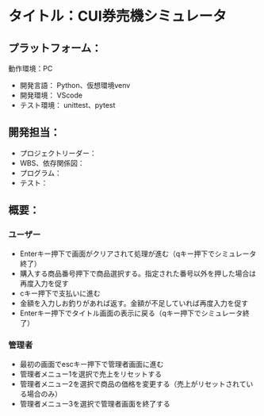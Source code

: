 # タイトル：CUI券売機シミュレータ

## プラットフォーム：
動作環境：PC
* 開発言語： Python、仮想環境venv
* 開発環境： VScode
* テスト環境： unittest、pytest

## 開発担当：
* プロジェクトリーダー：
* WBS、依存関係図：
* プログラム：
* テスト：

## 概要：

### ユーザー
* Enterキー押下で画面がクリアされて処理が進む（qキー押下でシミュレータ終了）
* 購入する商品番号押下で商品選択する。指定された番号以外を押した場合は再度入力を促す
* cキー押下で支払いに進む
* 金額を入力しお釣りがあれば返す。金額が不足していれば再度入力を促す
* Enterキー押下でタイトル画面の表示に戻る（qキー押下でシミュレータ終了）
### 管理者
* 最初の画面でescキー押下で管理者画面に進む
* 管理者メニュー1を選択で売上をリセットする
* 管理者メニュー2を選択で商品の価格を変更する（売上がリセットされている場合のみ）
* 管理者メニュー3を選択で管理者画面を終了する
